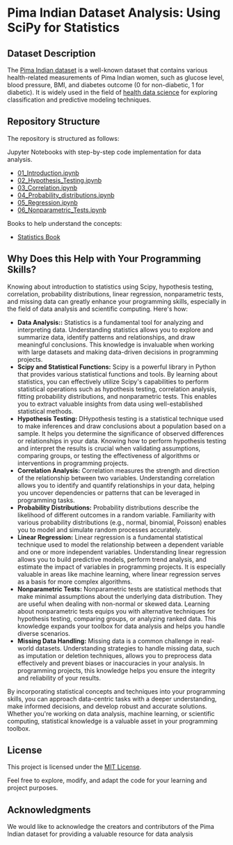 # Pima Indian Dataset Analysis: Using SciPy for Statistics


## Dataset Description

The [Pima Indian dataset](https://github.com/cloudpedagogy/books/blob/main/Pima_Indian_Dataset.ipynb) is a well-known dataset that contains various health-related measurements of Pima Indian women, such as glucose level, blood pressure, BMI, and diabetes outcome (0 for non-diabetic, 1 for diabetic). It is widely used in the field of [health data science](https://github.com/cloudpedagogy/books/blob/main/Health_Data_Science.ipynb) for exploring classification and predictive modeling techniques.

## Repository Structure
The repository is structured as follows:

 Jupyter Notebooks with step-by-step code implementation for data analysis.
  - [01_Introduction.ipynb](https://github.com/cloudpedagogy/statistics-python/blob/main/01_Introduction.ipynb)
  - [02_Hypothesis_Testing.ipynb](https://github.com/cloudpedagogy/statistics-python/blob/main/02_Hypothesis_Testing.ipynb)
  - [03_Correlation.ipynb](https://github.com/cloudpedagogy/statistics-python/blob/main/03_Correlation.ipynb)
  - [04_Probability_distributions.ipynb](https://github.com/cloudpedagogy/statistics-python/blob/main/04_Probability_distributions.ipynb)
  - [05_Regression.ipynb](https://github.com/cloudpedagogy/statistics-scipy/blob/main/05_Regression.ipynb)
  - [06_Nonparametric_Tests.ipynb](https://github.com/cloudpedagogy/statistics-python/blob/main/06_Nonparametric_Tests.ipynb)

Books to help understand the concepts:
  - [Statistics Book](https://github.com/cloudpedagogy/books/blob/main/Statistics.ipynb)

## Why Does this Help with Your Programming Skills?
Knowing about introduction to statistics using Scipy, hypothesis testing, correlation, probability distributions, linear regression, nonparametric tests, and missing data can greatly enhance your programming skills, especially in the field of data analysis and scientific computing. Here's how:

- **Data Analysis::** Statistics is a fundamental tool for analyzing and interpreting data. Understanding statistics allows you to explore and summarize data, identify patterns and relationships, and draw meaningful conclusions. This knowledge is invaluable when working with large datasets and making data-driven decisions in programming projects.
- **Scipy and Statistical Functions:** Scipy is a powerful library in Python that provides various statistical functions and tools. By learning about statistics, you can effectively utilize Scipy's capabilities to perform statistical operations such as hypothesis testing, correlation analysis, fitting probability distributions, and nonparametric tests. This enables you to extract valuable insights from data using well-established statistical methods.
- **Hypothesis Testing:** DHypothesis testing is a statistical technique used to make inferences and draw conclusions about a population based on a sample. It helps you determine the significance of observed differences or relationships in your data. Knowing how to perform hypothesis testing and interpret the results is crucial when validating assumptions, comparing groups, or testing the effectiveness of algorithms or interventions in programming projects.
- **Correlation Analysis:** Correlation measures the strength and direction of the relationship between two variables. Understanding correlation allows you to identify and quantify relationships in your data, helping you uncover dependencies or patterns that can be leveraged in programming tasks. 
- **Probability Distributions:** Probability distributions describe the likelihood of different outcomes in a random variable. Familiarity with various probability distributions (e.g., normal, binomial, Poisson) enables you to model and simulate random processes accurately. 
- **Linear Regression:** Linear regression is a fundamental statistical technique used to model the relationship between a dependent variable and one or more independent variables. Understanding linear regression allows you to build predictive models, perform trend analysis, and estimate the impact of variables in programming projects. It is especially valuable in areas like machine learning, where linear regression serves as a basis for more complex algorithms.
- **Nonparametric Tests:**  Nonparametric tests are statistical methods that make minimal assumptions about the underlying data distribution. They are useful when dealing with non-normal or skewed data. Learning about nonparametric tests equips you with alternative techniques for hypothesis testing, comparing groups, or analyzing ranked data. This knowledge expands your toolbox for data analysis and helps you handle diverse scenarios.
- **Missing Data Handling:** Missing data is a common challenge in real-world datasets. Understanding strategies to handle missing data, such as imputation or deletion techniques, allows you to preprocess data effectively and prevent biases or inaccuracies in your analysis. In programming projects, this knowledge helps you ensure the integrity and reliability of your results.

By incorporating statistical concepts and techniques into your programming skills, you can approach data-centric tasks with a deeper understanding, make informed decisions, and develop robust and accurate solutions. Whether you're working on data analysis, machine learning, or scientific computing, statistical knowledge is a valuable asset in your programming toolbox.

## License
This project is licensed under the [MIT License](LICENSE).

Feel free to explore, modify, and adapt the code for your learning and project purposes.

## Acknowledgments
We would like to acknowledge the creators and contributors of the Pima Indian dataset for providing a valuable resource for data analysis

